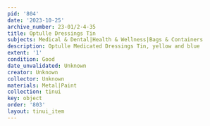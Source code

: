 ```yaml
---
pid: '804'
date: '2023-10-25'
archive_number: 23-01/2-4-35
title: Optulle Dressings Tin
subjects: Medical & Dental|Health & Wellness|Bags & Containers
description: Optulle Medicated Dressings Tin, yellow and blue
extent: '1'
condition: Good
date_unvalidated: Unknown
creator: Unknown
collector: Unknown
materials: Metal|Paint
collection: tinui
key: object
order: '803'
layout: tinui_item
---
```

